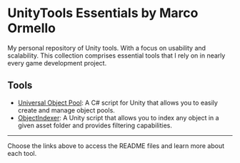 # UnityTools Essentials by Marco Ormello

My personal repository of Unity tools. With a focus on usability and scalability. This collection comprises essential tools that I rely on in nearly every game development project.

## Tools

-   [Universal Object Pool](https://github.com/marcoormello/MarcoOrmelloUnityTools/UniversalObjectPool/README.md): A C# script for Unity that allows you to easily create and manage object pools.
-   [ObjectIndexer](https://github.com/marcoormello/MarcoOrmelloUnityTools/ObjectIndexer/README.md): A Unity script that allows you to index any object in a given asset folder and provides filtering capabilities.

----------

Choose the links above to access the README files and learn more about each tool.

